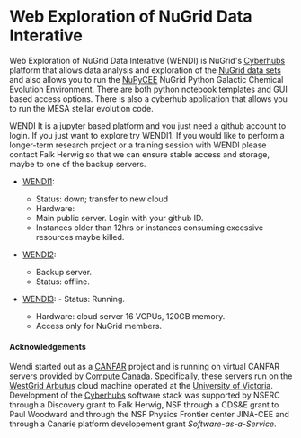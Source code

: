 # Web Exploration of NuGrid Data Interative

Web Exploration of NuGrid Data Interative (WENDI) is NuGrid's
[Cyberhubs](http://adsabs.harvard.edu/abs/2018ApJS..236....2H)
platform that allows data analysis and exploration of the [NuGrid data
sets](./data) and also allows you to run the
[NuPyCEE](https://zenodo.org/record/1288697) NuGrid Python Galactic
Chemical Evolution Environment. There are both python notebook
templates and GUI based access options. There is also a cyberhub
application that allows you to run the MESA stellar evolution code.

WENDI It is a jupyter based platform and you just need a github
account to login. If you just want to explore try WENDI1. If you would
like to perform a longer-term research project or a training session
with WENDI please contact Falk Herwig so that we can ensure stable
access and storage, maybe to one of the backup servers.

* [WENDI1](): 
	- Status: down; transfer to new cloud
	- Hardware: 
	- Main public server. Login with your github ID. 
	- Instances older than 12hrs or instances consuming excessive resources maybe killed.

* [WENDI2](): 
	* Backup server. 
	* Status: offline.

* [WENDI3](https://206-12-91-2.cloud.computecanada.ca/wendi2): 	- Status: Running. 
	- Hardware: cloud server 16 VCPUs, 120GB memory.
	- Access only for NuGrid members.


#### Acknowledgements
Wendi started out as a [CANFAR](http://www.canfar.net/en) project and is running on virtual CANFAR servers provided by [Compute Canada](https://www.computecanada.ca). Specifically, these servers run on the [WestGrid Arbutus](https://www.westgrid.ca/support/systems/arbutus) cloud machine operated at the [University of Victoria](https://www.uvic.ca). Development of the [Cyberhubs](http://adsabs.harvard.edu/abs/2018ApJS..236....2H) software stack was supported by NSERC through a Discovery grant  to Falk Herwig, NSF through a CDS&E grant to Paul Woodward and through the NSF Physics Frontier center JINA-CEE and through a Canarie platform developement grant _Software-as-a-Service_.